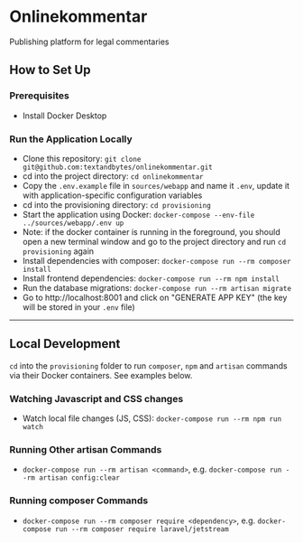 # Onlinekommentar
Publishing platform for legal commentaries

## How to Set Up

### Prerequisites
- Install Docker Desktop

### Run the Application Locally
- Clone this repository: `git clone git@github.com:textandbytes/onlinekommentar.git`
- cd into the project directory: `cd onlinekommentar`
- Copy the `.env.example` file in `sources/webapp` and name it `.env`, update it with application-specific configuration variables
- cd into the provisioning directory: `cd provisioning`
- Start the application using Docker: `docker-compose --env-file ../sources/webapp/.env up`
- Note: if the docker container is running in the foreground, you should open a new terminal window and go to the project directory and run `cd provisioning` again
- Install dependencies with composer: `docker-compose run --rm composer install`
- Install frontend dependencies: `docker-compose run --rm npm install`
- Run the database migrations: `docker-compose run --rm artisan migrate`
- Go to http://localhost:8001 and click on "GENERATE APP KEY" (the key will be stored in your `.env` file)

---

## Local Development
`cd` into the `provisioning` folder to run `composer`, `npm` and `artisan` commands via their Docker containers. See examples below.

### Watching Javascript and CSS changes
- Watch local file changes (JS, CSS): `docker-compose run --rm npm run watch`

### Running Other artisan Commands
- `docker-compose run --rm artisan <command>`, e.g. `docker-compose run --rm artisan config:clear`

### Running composer Commands
- `docker-compose run --rm composer require <dependency>`, e.g. `docker-compose run --rm composer require laravel/jetstream`